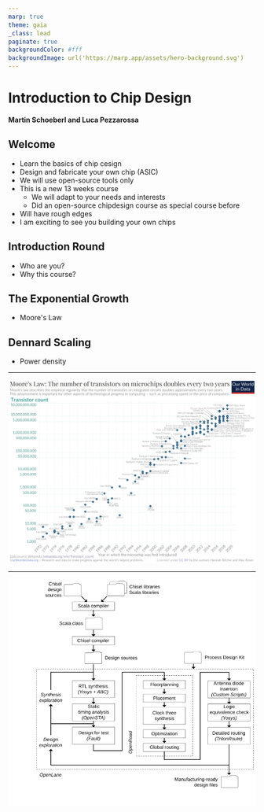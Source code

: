 ```yaml
---
marp: true
theme: gaia
_class: lead
paginate: true
backgroundColor: #fff
backgroundImage: url('https://marp.app/assets/hero-background.svg')
---
```


<!-- headingDivider: 3 -->

# **Introduction to Chip Design**

**Martin Schoeberl and Luca Pezzarossa**

## Welcome

 * Learn the basics of chip cesign
 * Design and fabricate your own chip (ASIC)
 * We will use open-source tools only
 * This is a new 13 weeks course
    * We will adapt to your needs and interests
    * Did an open-source chipdesign course as special course before
 * Will have rough edges
 * I am exciting to see you building your own chips

## Introduction Round

 * Who are you?
 * Why this course?

## The Exponential Growth

 * Moore's Law

## Dennard Scaling

 * Power density
---

![width:800px](figures/Moores_Law_Transistor_Count_1970-2020.png)

---
![width:700px](figures/openlane.svg)

